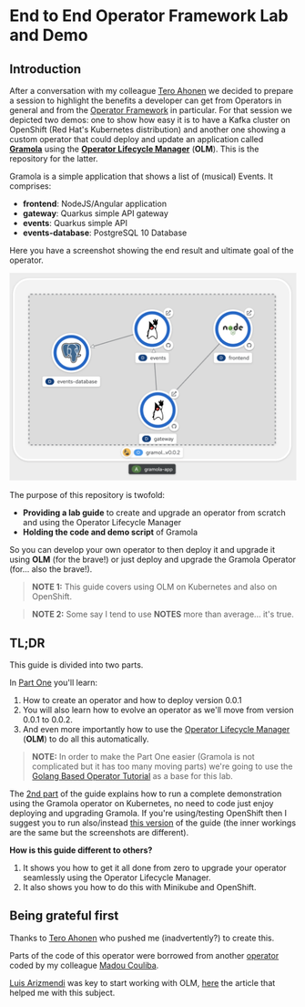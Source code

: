 # End to End Operator Framework Lab and Demo

## Introduction

After a conversation with my colleague [Tero Ahonen](https://github.com/tahonen) we decided to prepare a session to highlight the benefits a developer can get from Operators in general and from the [Operator Framework](https://github.com/operator-framework) in particular. For that session we depicted two demos: one to show how easy it is to have a Kafka cluster on OpenShift (Red Hat's Kubernetes distribution) and another one showing a custom operator that could deploy and update an application called [**Gramola**](https://github.com/cvicens/gramola) using the [**Operator Lifecycle Manager**](https://github.com/operator-framework/operator-lifecycle-manager) (**OLM**). This is the repository for the latter.

Gramola is a simple application that shows a list of (musical) Events. It comprises:

- **frontend**: NodeJS/Angular application
- **gateway**: Quarkus simple API gateway
- **events**: Quarkus simple API
- **events-database**: PostgreSQL 10 Database

Here you have a screenshot showing the end result and ultimate goal of the operator.

![Gramola Deployment](./images/gramola-deployed.png)

The purpose of this repository is twofold:

* **Providing a lab guide** to create and upgrade an operator from scratch and using the Operator Lifecycle Manager
* **Holding the code and demo script** of Gramola

So you can develop your own operator to then deploy it and upgrade it using **OLM** (for the brave!) or just deploy and upgrade the Gramola Operator (for... also the brave!).

> **NOTE 1:** This guide covers using OLM on Kubernetes and also on OpenShift.

> **NOTE 2:** Some say I tend to use **NOTES** more than average... it's true.

## TL;DR

This guide is divided into two parts.

In [Part One](./part-1-1.md) you'll learn:

1. How to create an operator and how to deploy version 0.0.1
2. You will also learn how to evolve an operator as we'll move from version 0.0.1 to 0.0.2.
3. And even more importantly how to use the [Operator Lifecycle Manager](https://github.com/operator-framework/operator-lifecycle-manager) (**OLM**) to do all this automatically.

> **NOTE:** In order to make the Part One easier (Gramola is not complicated but it has too many moving parts) we're going to use the [Golang Based Operator Tutorial](https://sdk.operatorframework.io/docs/building-operators/golang/tutorial/) as a base for this lab.

The [2nd part](./part-2-1.md) of the guide explains how to run a complete demonstration using the Gramola operator on Kubernetes, no need to code just enjoy deploying and upgrading Gramola. If you're using/testing OpenShift then I suggest you to run also/instead [this version](./part-2-2.md) of the guide (the inner workings are the same but the screenshots are different).

**How is this guide different to others?**

1. It shows you how to get it all done from zero to upgrade your operator seamlessly using the Operator Lifecycle Manager.
2. It also shows you how to do this with Minikube and OpenShift.

## Being grateful first

Thanks to [Tero Ahonen](https://github.com/tahonen) who pushed me (inadvertently?) to create this.

Parts of the code of this operator were borrowed from another [operator](https://github.com/mcouliba/openshift-workshop-operator) coded by my colleague [Madou Couliba](https://github.com/mcouliba).

[Luis Arizmendi](https://github.com/luisarizmendi) was key to start working with OLM, [here](https://medium.com/@luis.ariz/operator-lifecycle-manager-review-f0885f9f3f1f) the article that helped me with this subject.


